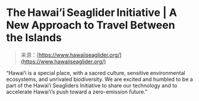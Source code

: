 <!--yml
category: 未分类
date: 2024-05-27 15:03:45
-->

# The Hawai’i Seaglider Initiative | A New Approach to Travel Between the Islands

> 来源：[https://www.hawaiiseaglider.org/](https://www.hawaiiseaglider.org/)

“Hawai‘i is a special place, with a sacred culture, sensitive environmental ecosystems, and unrivaled biodiversity. We are excited and humbled to be a part of the Hawai‘i Seagliders Initiative to share our technology and to accelerate Hawai‘i’s push toward a zero-emission future.”